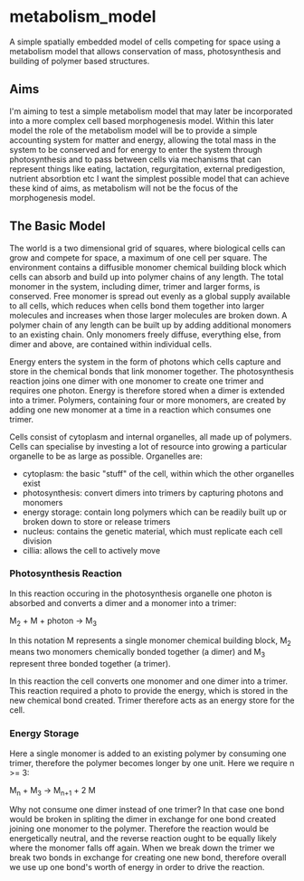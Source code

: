 # metabolism_model
A simple spatially embedded model of cells competing for space using a metabolism model that allows conservation of mass, photosynthesis and building of polymer based structures.

## Aims
I'm aiming to test a simple metabolism model that may later be incorporated into a more complex cell based morphogenesis model. Within this later model the role of the metabolism model will be to provide a simple accounting system for matter and energy, allowing the total mass in the system to be conserved and for energy to enter the system through photosynthesis and to pass between cells via mechanisms that can represent things like eating, lactation, regurgitation, external predigestion, nutrient absorbtion etc I want the simplest possible model that can achieve these kind of aims, as metabolism will not be the focus of the morphogenesis model.

## The Basic Model
The world is a two dimensional grid of squares, where biological cells can grow and compete for space, a maximum of one cell per square. The environment contains a diffusible monomer chemical building block which cells can absorb and build up into polymer chains of any length. The total monomer in the system, including dimer, trimer and larger forms, is conserved. Free monomer is spread out evenly as a global supply available to all cells, which reduces when cells bond them together into larger molecules and increases when those larger molecules are broken down. A polymer chain of any length can be built up by adding additional monomers to an existing chain. Only monomers freely diffuse, everything else, from dimer and above, are contained within individual cells.

Energy enters the system in the form of photons which cells capture and store in the chemical bonds that link monomer together. The photosynthesis reaction joins one dimer with one monomer to create one trimer and requires one photon. Energy is therefore stored when a dimer is extended into a trimer. Polymers, containing four or more monomers, are created by adding one new monomer at a time in a reaction which consumes one trimer.

Cells consist of cytoplasm and internal organelles, all made up of polymers. Cells can specialise by investing a lot of resource into growing a particular organelle to be as large as possible. Organelles are:

- cytoplasm: the basic "stuff" of the cell, within which the other organelles exist
- photosynthesis: convert dimers into trimers by capturing photons and monomers 
- energy storage: contain long polymers which can be readily built up or broken down to store or release trimers
- nucleus: contains the genetic material, which must replicate each cell division
- cillia: allows the cell to actively move

### Photosynthesis Reaction
In this reaction occuring in the photosynthesis organelle one photon is absorbed and converts a dimer and a monomer into a trimer:

 M<sub>2</sub> + M + photon &rarr; M<sub>3</sub>

In this notation M represents a single monomer chemical building block, M<sub>2</sub> means two monomers chemically bonded together (a dimer) and M<sub>3</sub> represent three bonded together (a trimer).

In this reaction the cell converts one monomer and one dimer into a trimer. This reaction required a photo to provide the energy, which is stored in the new chemical bond created. Trimer therefore acts as an energy store for the cell.

### Energy Storage
Here a single monomer is added to an existing polymer by consuming one trimer, therefore the polymer becomes longer by one unit. Here we require n >= 3:

  M<sub>n</sub> + M<sub>3</sub> &rarr; M<sub>n+1</sub> + 2 M

Why not consume one dimer instead of one trimer? In that case one bond would be broken in spliting the dimer in exchange for one bond created joining one monomer to the polymer. Therefore the reaction would be energetically neutral, and the reverse reaction ought to be equally likely where the monomer falls off again. When we break down the trimer we break two bonds in exchange for creating one new bond, therefore overall we use up one bond's worth of energy in order to drive the reaction.
